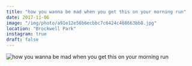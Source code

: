```yaml
---
title: "how you wanna be mad when you get this on your morning run"
date: 2017-11-06
image: "/img/photo/a91e12e56b6ecbbc7c6424c488663bb8.jpg"
location: "Brockwell Park"
instagram: true
draft: false
---
```


![how you wanna be mad when you get this on your morning run](/img/photo/a91e12e56b6ecbbc7c6424c488663bb8.jpg)
